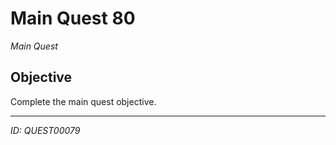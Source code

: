 # Main Quest 80

*Main Quest*

## Objective
Complete the main quest objective.

---
*ID: QUEST00079*